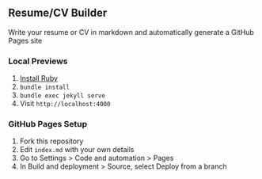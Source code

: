 ## Resume/CV Builder
Write your resume or CV in markdown and automatically generate a GitHub Pages site

### Local Previews
1. [Install Ruby](https://www.ruby-lang.org/en/documentation/installation/)
2. `bundle install`
3. `bundle exec jekyll serve`
4. Visit `http://localhost:4000`

### GitHub Pages Setup
1. Fork this repository
2. Edit `index.md` with your own details
3. Go to Settings > Code and automation > Pages
4. In Build and deployment > Source, select Deploy from a branch